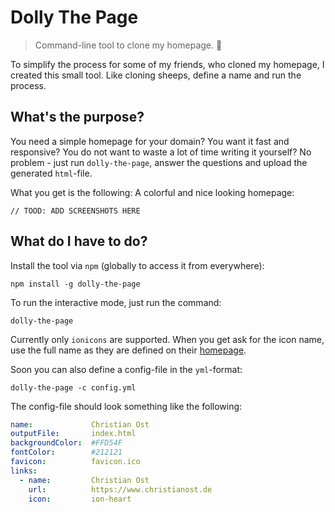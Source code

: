 # Dolly The Page

> Command-line tool to clone my homepage. :ram:

To simplify the process for some of my friends, who cloned my homepage, I created this small tool. Like cloning sheeps, define a name and run the process.


## What's the purpose?

You need a simple homepage for your domain? You want it fast and responsive? You do not want to waste a lot of time writing it yourself? No problem - just run `dolly-the-page`, answer the questions and upload the generated `html`-file.

What you get is the following: A colorful and nice looking homepage:

    // TOOD: ADD SCREENSHOTS HERE


## What do I have to do?

Install the tool via `npm` (globally to access it from everywhere):

    npm install -g dolly-the-page

To run the interactive mode, just run the command:

    dolly-the-page

Currently only `ionicons` are supported. When you get ask for the icon name, use the full name as they are defined on their [homepage](https://ionicons.com/).

Soon you can also define a config-file in the `yml`-format:

    dolly-the-page -c config.yml

The config-file should look something like the following:

```yaml
name:             Christian Ost
outputFile:       index.html
backgroundColor:  #FFD54F
fontColor:        #212121
favicon:          favicon.ico
links:
  - name:         Christian Ost
    url:          https://www.christianost.de
    icon:         ion-heart
```